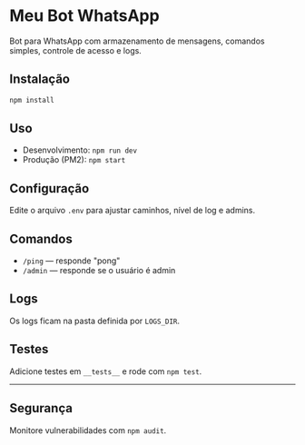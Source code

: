 # Meu Bot WhatsApp

Bot para WhatsApp com armazenamento de mensagens, comandos simples, controle de acesso e logs.

## Instalação

```bash
npm install
```

## Uso

- Desenvolvimento: `npm run dev`
- Produção (PM2): `npm start`

## Configuração

Edite o arquivo `.env` para ajustar caminhos, nível de log e admins.

## Comandos

- `/ping` — responde "pong"
- `/admin` — responde se o usuário é admin

## Logs

Os logs ficam na pasta definida por `LOGS_DIR`.

## Testes

Adicione testes em `__tests__` e rode com `npm test`.

---

## Segurança

Monitore vulnerabilidades com `npm audit`.
